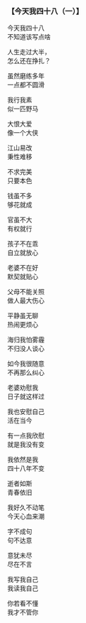 ### 【今天我四十八（一）】

今天我四十八  
不知道该写点啥

人生走过大半，  
怎么还在挣扎？

虽然磨练多年  
一点都不圆滑

我行我素  
似一匹野马

大恨大爱  
像一个大侠

江山易改  
秉性难移

不求完美  
只要本色

钱虽不多  
够花就成

官虽不大  
有权就行

孩子不在乖  
自立就放心

老婆不在好  
默契就贴心

父母不能关照  
做人最大伤心

平静虽无聊  
热闹更烦心

海归我怕雾霾  
不归没人谈心

如今我很随意  
不再那么纠心

老婆劝慰我  
日子就这样过


我也安慰自己  
活在当今

有一点我欣慰  
就是我没有变

我依然是我  
四十八年不变

逝者如斯  
青春依旧

我好久不动笔  
今天心血来潮

字不成句  
句不达意

意犹未尽  
尽在不言

我写我自己  
我读我自己


你若看不懂  
我才不管你
